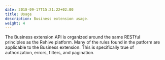```yaml
---
date: 2018-09-17T15:21:22+02:00
title: Usage
description: Business extension usage.
weight: 4
---
```


The Business extension API is organized around the same RESTful principles as the Rehive platform. Many of the rules found in the patform are applicable to the Business extension. This is specifically true of authorization, errors, filters, and pagination.
